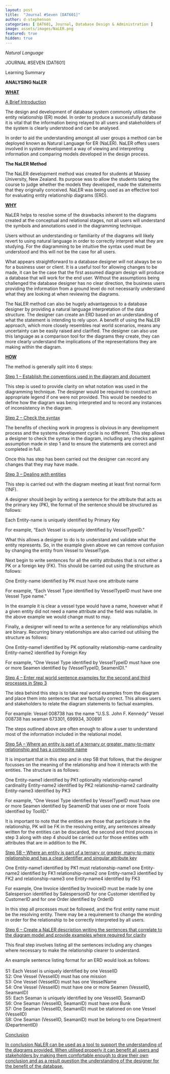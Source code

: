 ```yaml
---
layout: post
title:  "Journal #Seven [DAT601]"
author: d-stephenson
categories: [ DAT601, Journal, Database Design & Administration ]
image: assets/images/NaLER.png
featured: true
hidden: true
---
```

<i>Natural Language</i>

JOURNAL #SEVEN [DAT601]

Learning Summary<br>

<b>ANALYSING NaLER</b>

<b><u>WHAT</u></b>

<u>A Brief Introduction</u>

The design and development of database system commonly utilises the entity relationship (ER) model. In order to produce a successfully database it is vital that the information being relayed to all users and stakeholders of the system is clearly understood and can be analysed. 

In order to aid the understanding amongst all user groups a method can be deployed known as Natural Language for ER (NaLER). NaLER offers users involved in system development a way of viewing and interpreting information and comparing models developed in the design process.

<b>The NaLER Method</b>

The NaLER development method was created for students at Massey University, New Zealand. Its purpose was to allow the students taking the course to judge whether the models they developed, made the statements that they originally conceived. NaLER was being used as an effective tool for evaluating entity relationship diagrams (ERD).

<b><u>WHY</u></b>

NaLER helps to resolve some of the drawbacks inherent to the diagrams created at the conceptual and relational stages, not all users will understand the symbols and annotations used in the diagramming technique. 

Users without an understanding or familiarity of the diagrams will likely revert to using natural language in order to correctly interpret what they are studying. For the diagramming to be intuitive the syntax used must be understood and this will not be the case for all users. 

What appears straightforward to a database designer will not always be so for a business user or client. It is a useful tool for allowing changes to be made, it can be the case that the first assumed diagram design will produce a database that will work for the end user. Without the assumptions being challenged the database designer has no clear direction, the business users providing the information from a ground level do not necessarily understand what they are looking at when reviewing the diagrams.

The NaLER method can also be hugely advantageous to a database designer by providing a natural language interpretation of the data structure. The designer can create an ERD based on an understanding of what the statement is intending to rely upon. A benefit of using the NaLER approach, which more closely resembles real world scenarios, means any uncertainty can be easily raised and clarified. The designer can also use this language as a comparison tool for the diagrams they create, they can more clearly understand the implications of the representations they are making within the diagram.

<b><u>HOW</u></b>

The method is generally split into 6 steps:

<u>Step 1 – Establish the conventions used in the diagram and document</u>

This step is used to provide clarity on what notation was used in the diagramming technique. The designer would be required to construct an appropriate legend if one were not provided. This would be needed to define how the diagram was being interpreted and to record any instances of inconsistency in the diagram.

<u>Step 2 – Check the syntax</u>

The benefits of checking work in progress is obvious in any development process and the systems development cycle is no different. This step allows a designer to check the syntax in the diagram, including any checks against assumption made in step 1 and to ensure the statements are correct and completed in full. 

Once this has step has been carried out the designer can record any changes that they may have made.  

<u>Step 3 – Dealing with entities</u>

This step is carried out with the diagram meeting at least first normal form (1NF).

A designer should begin by writing a sentence for the attribute that acts as the primary key (PK), the format of the sentence should be structured as follows:

Each Entity-name is uniquely identified by Primary Key

For example, “Each Vessel is uniquely identified by VesselTypeID.”

What this allows a designer to do is to understand and validate what the entity represents. So, in the example given above we can remove confusion by changing the entity from Vessel to VesselType.

Next begin to write sentences for all the entity attributes that is not either a PK or a foreign key (FK). This should be carried out using the structure as follows:

One Entity-name identified by PK must have one attribute name

For example, “Each Vessel Type identified by VesselTypeID must have one Vessel Type name.”

In the example it is clear a vessel type would have a name, however what if a given entity did not need a name attribute and the field was nullable. In the above example we would change must to may.

Finally, a designer will need to write a sentence for any relationships which are binary. Recurring binary relationships are also carried out utilising the structure as follows:

One Entity-name1 identified by PK optionality relationship-name cardinality Entity-name2 identified by Foreign Key

For example, “One Vessel Type identified by VesselTypeID must have one or more Seamen identified by (VesselTypeID, SeamenID).”

<u>Step 4 – Enter real world sentence examples for the second and third processes in Step 3</u>

The idea behind this step is to take real world examples from the diagram and place them into sentences that are factually correct. This allows users and stakeholders to relate the diagram statements to factual examples. 

For example:
Vessel 008738 has the name “U.S.S. John F. Kennedy”
Vessel 008738 has seaman 673301, 699934, 300891

The steps outlined above are often enough to allow a user to understand most of the information included in the relational model. 

<u>Step 5A – Where an entity is part of a ternary or greater, many-to-many relationship and has a composite name</u>

It is important that in this step and in step 5B that follows, that the designer focusses on the meaning of the relationship and how it interacts with the entities. The structure is as follows:

One Entity-name1 identified by PK1 optionality relationship-name1 cardinality Entity-name2 identified by PK2 relationship-name2 cardinality Entity-name3 identified by PK3

For example, “One Vessel Type identified by VesselTypeID must have one or more Seamen identified by SeamenID that uses one or more Tools identified by ToolID.”

It is important to note that the entities are those that participate in the relationship, PK will be FK in the resolving entity, any sentences already written for the entities can be discarded, the second and third process in step 3 along with step 4 should be carried out for those entities with attributes that are in addition to the PK.

<u>Step 5B – Where an entity is part of a ternary or greater, many-to-many relationship and has a clear identifier and singular attribute key</u>

One Entity-name1 identified by PK1 must relationship-name1 one Entity-name2 identified by FK1 relationship-name2 one Entity-name3 identified by FK2 and relationship-name3 one Entity-name4 identified by FK3

For example, One Invoice identified by InvoiceID must be made by one Salesperson identified by SalespersonID for one Customer identified by CustomerID and for one Order identified by OrderID

In this step all processes must be followed, and the first entity name must be the resolving entity. There may be a requirement to change the wording in order for the relationship to be correctly interpreted by all users.

<u>Step 6 – Create a NaLER description writing the sentences that correlate to the diagram model and provide examples where required for clarity</u>

This final step involves listing all the sentences including any changes where necessary to make the relationship clearer to understand.

An example sentence listing format for an ERD would look as follows:<br><br>
S1: Each Vessel is uniquely identified by one VesselID<br>
S2: One Vessel (VesselID) must has one mission<br>
S3: One Vessel (VesselID) must has one VesselName<br>
S4: One Vessel (VesselID) must have one or more Seamen (VesselID, SeamanID)<br>
S5: Each Seaman is uniquely identified by one VesselID, SeamanID<br>
S6: One Seaman (VesselID, SeamanID) must have one Bunk<br>
S7: One Seaman (VesselID, SeamanID) must be stationed on one Vessel (VesselID)<br>
S8: One Seaman (VesselID, SeamanID) must be belong to one Department (DepartmentID)<br>

<u>Conclusion<u>

In conclusion NaLER can be used as a tool to support the understanding of the diagrams provided. When utilised properly it can benefit all users and stakeholders by making them comfortable enough to draw their own conclusion and as a result question the understanding of the designer for the benefit of the database.






